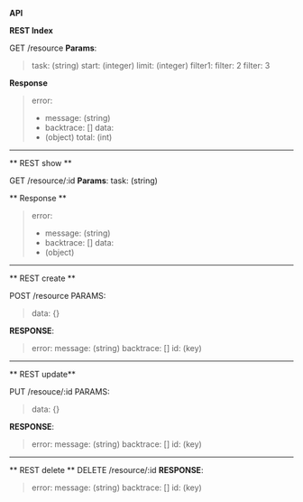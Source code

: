 **API**

**REST Index** 

GET /resource
**Params**:
> task: (string)
> start: (integer)
> limit: (integer)
> filter1: 
> filter: 2
> filter: 3

**Response**
  > error:
  > - message: (string)
  > - backtrace: []
  > data:
  >  - (object)
  > total: (int)
  > 

-----
** REST show **

GET /resource/:id
**Params**:
task: (string)

** Response **
  > error:
  > - message: (string)
  > - backtrace: []
  > data:
  >  - (object)

----- 

** REST create **

POST /resource
PARAMS:
> data: {}

**RESPONSE**:
> error:
>   message: (string)
>   backtrace: []
> id: (key)   

-------

** REST update**

PUT /resouce/:id
PARAMS:
> data: {}

**RESPONSE**:
> error:
>   message: (string)
>   backtrace: []
> id: (key)   

-------

** REST delete **
DELETE /resource/:id
**RESPONSE**:
> error:
>   message: (string)
>   backtrace: []
> id: (key)   
